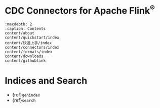 # CDC Connectors for Apache Flink<sup>®</sup>

```{toctree}
:maxdepth: 2
:caption: Contents
content/about
content/quickstart/index
content/快速上手/index
content/connectors/index
content/formats/index
content/downloads
content/githublink
```

# Indices and Search

* {ref}`genindex`
* {ref}`search`

